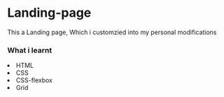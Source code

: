 <h1>Landing-page</h1>

<p>This a Landing page, Which i customzied into my personal modifications</p>

<h3>What i learnt</h3>
<li>HTML</li>
<li>CSS</li>
  <li>CSS-flexbox</li>
  <li>Grid</li>
  
